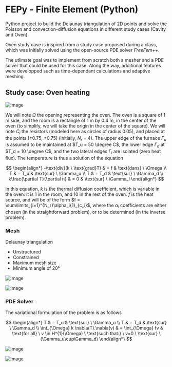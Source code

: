 # FEPy - Finite Element (Python)

Python project to build the Delaunay triangulation of 2D points and solve the Poisson and convection-diffusion equations in different study cases (Cavity and Oven).

Oven study case is inspired from a study case proposed during a class, which was initially solved using the open-source PDE solver *FreeFem++*.

The utlimate goal was to implement from scratch both a mesher and a PDE solver that could be used for this case. Along the way, additional features were developped such as time-dependant calculations and adaptive meshing.

## Study case: Oven heating

![image](https://user-images.githubusercontent.com/95024044/189478083-f625327c-88c6-4133-bb82-6e5045aa715c.png)

We will note $\Omega$ the opening representing the oven. The oven is a square of 1 m side, and the room is a rectangle of 1 m by 0.4 m, in the center of the oven (to simplify, we will take the origin in the center of the square). We will note $C_i$ the resistors (modeled here as circles of radius 0.05), and placed at the points (±0.75, ±0.75) (initially, $N_r$ = 4).
The upper edge of the furnace $\Gamma_u$ is assumed to be maintained at $T_u = 50 \degree C$, the lower edge $\Gamma_d$ at $T_d = 10 \degree C$, and the two lateral edges $\Gamma_l$ are isolated (zero heat flux). The temperature is thus a solution of the equation

$$
\begin{align*}
-\text{div}(k \ \text{grad}T) & = f & \text{dans} \ \Omega \\
T & = T_u & \text{sur} \ \Gamma_u \\
T & = T_d & \text{sur} \ \Gamma_d \\
k\frac{\partial T}{\partial n} & = 0 & \text{sur} \ \Gamma_l
\end{align*}
$$

In this equation, $k$ is the thermal diffusion coefficient, which is variable in the oven: it is 1 in the room, and 10 in the rest of the oven. $f$ is the heat source, and will be of the form $f = \sum\limits_{i=1}^{N_r}\alpha_i{1}_{c_i}$, where the $\alpha_i$ coefficients are either chosen (in the straightforward problem), or to be determined (in the inverse problem).

### Mesh

Delaunay triangulation
- Unstructured
- Constrained
- Maximum mesh size
- Minimum angle of 20°

![image](https://user-images.githubusercontent.com/95024044/189440875-f7736f4b-e30b-4d10-aac1-c24f3ba526b9.png)

![image](https://user-images.githubusercontent.com/95024044/189417475-4773a97a-d9ab-4cac-9157-da677e53ad33.png)

### PDE Solver

The variational formulation of the problem is as follows

$$
\begin{align*}
 T & = T_u & \text{sur} \ \Gamma_u \\
 T & = T_d & \text{sur} \ \Gamma_d \\
 \int_{\Omega} k \nabla(T).\nabla(v) & = \int_{\Omega} fv & \text{for all} \ v \in H^{1}(\Omega) \ \text{such that:} \ v=0 \ \text{sur} \ (\Gamma_u\cup\Gamma_d)
\end{align*}
$$

![image](https://user-images.githubusercontent.com/95024044/189478517-c40aa26d-c1b2-4915-9b18-e39e22b5b8e1.png)

![image](https://user-images.githubusercontent.com/95024044/189478753-23563b2e-f0c2-433d-ac6d-9e0d1f653703.png)
